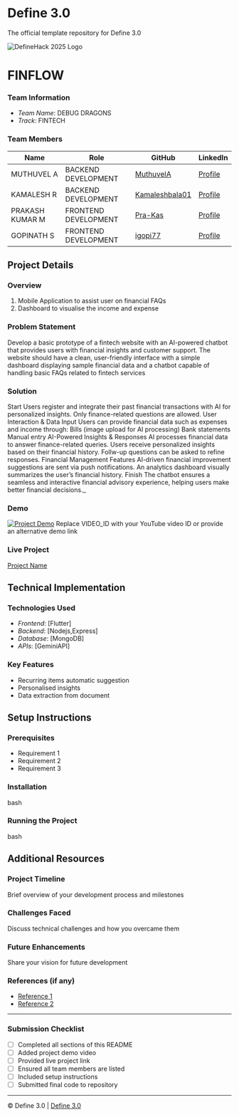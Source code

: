 # Define 3.0
The official template repository for Define 3.0

![DefineHack 2025 Logo](https://github.com/user-attachments/assets/8173bc16-418e-4912-b500-c6427e4ba4b6)



# FINFLOW

### Team Information
- *Team Name*: DEBUG DRAGONS 
- *Track*: FINTECH

### Team Members
| Name | Role | GitHub | LinkedIn |
|------|------|--------|----------|
| MUTHUVEL A | BACKEND DEVELOPMENT | [MuthuvelA](https://github.com/muthuvela) | [Profile](https://linkedin.com/in/muthuvela) |
| KAMALESH R | BACKEND DEVELOPMENT | [Kamaleshbala01](https://github.com/kamaleshbala01) | [Profile](https://linkedin.com/in/kamaleshbala) |
| PRAKASH KUMAR M | FRONTEND DEVELOPMENT | [Pra-Kas](https://github.com/Pra-kas) | [Profile](https://linkedin.com/in/prakashkumar-m) |
| GOPINATH S | FRONTEND DEVELOPMENT | [igopi77](https://github.com/igopi77) | [Profile](https://linkedin.com/in/gopinath-siva-191a27259) |

## Project Details

### Overview
1. Mobile Application to assist user on financial FAQs
2. Dashboard to visualise the income and expense

### Problem Statement
Develop a basic prototype of a fintech website with an AI-powered chatbot that provides users with financial insights and customer support. The website should have a clean, user-friendly interface with a simple dashboard displaying sample financial data and a chatbot capable of handling basic FAQs related to fintech services

### Solution
Start
    Users register and integrate their past financial transactions with AI for personalized insights.
    Only finance-related questions are allowed.
User Interaction & Data Input
    Users can provide financial data such as expenses and income through:
        Bills (image upload for AI processing)
        Bank statements
        Manual entry
AI-Powered Insights & Responses
    AI processes financial data to answer finance-related queries.
    Users receive personalized insights based on their financial history.
    Follw-up questions can be asked to refine responses.
Financial Management Features
    AI-driven financial improvement suggestions are sent via push notifications.
    An analytics dashboard visually summarizes the user’s financial history.
Finish
    The chatbot ensures a seamless and interactive financial advisory experience, helping users make better financial decisions._

### Demo
[![Project Demo](https://img.youtube.com/vi/VIDEO_ID/0.jpg)](https://www.youtube.com/watch?v=VIDEO_ID)
Replace VIDEO_ID with your YouTube video ID or provide an alternative demo link

### Live Project
[Project Name](https://your-project-url.com)

## Technical Implementation

### Technologies Used
- *Frontend*: [Flutter]
- *Backend*: [Nodejs,Express]
- *Database*: [MongoDB]
- *APIs*: [GeminiAPI]

### Key Features
- Recurring items automatic suggestion
- Personalised insights
- Data extraction from document

## Setup Instructions

### Prerequisites
- Requirement 1
- Requirement 2
- Requirement 3

### Installation 
bash



### Running the Project
bash



## Additional Resources

### Project Timeline
Brief overview of your development process and milestones

### Challenges Faced
Discuss technical challenges and how you overcame them

### Future Enhancements
Share your vision for future development

### References (if any)
- [Reference 1](link)
- [Reference 2](link)

---

### Submission Checklist
- [ ] Completed all sections of this README
- [ ] Added project demo video
- [ ] Provided live project link
- [ ] Ensured all team members are listed
- [ ] Included setup instructions
- [ ] Submitted final code to repository

---

© Define 3.0 | [Define 3.0](https://www.define3.xyz/)
